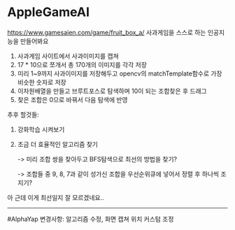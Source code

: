 # AppleGameAI

https://www.gamesaien.com/game/fruit_box_a/
사과게임을 스스로 하는 인공지능을 만들어봐요

1. 사과게임 사이트에서 사과이미지를 캡쳐
2. 17 * 10으로 쪼개서 총 170개의 이미지를 각각 저장
3. 미리 1~9까지 사과이미지를 저장해두고 opencv의 matchTemplate함수로 가장 비슷한 숫자로 저장
4. 이차원배열을 만들고 브루트포스로 탐색하며 10이 되는 조합찾은 후 드래그
5. 찾은 조합은 0으로 바꿔서 다음 탐색에 반영

추후 할것들:
1. 강화학습 시켜보기
2. 조금 더 효율적인 알고리즘 찾기

    -> 미리 조합 쌍을 찾아두고 BFS탐색으로 최선의 방법을 찾기?
    
    -> 조합들 중 9, 8, 7과 같이 성가신 조합을 우선순위큐에 넣어서 정렬 후 하나씩 조지기?

아 근데 이게 최선일지 잘 모르겠네요..

--------------------

#AlphaYap
변경사항: 알고리즘 수정, 화면 캡쳐 위치 커스텀 조정
